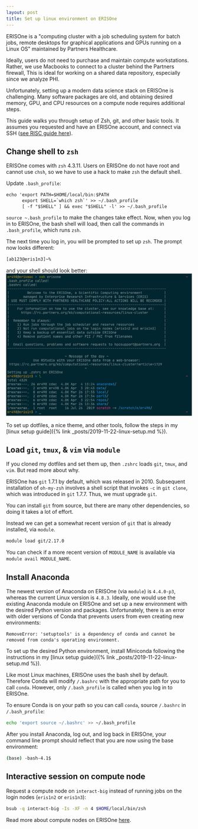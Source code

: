 ```yaml
---
layout: post
title: Set up linux environment on ERISOne
---
```


ERISOne is a "computing cluster with a job scheduling system for batch jobs, remote desktops for graphical applications and GPUs running on a Linux OS" maintained by Partners Healthcare.

Ideally, users do not need to purchase and maintain compute workstations. Rather, we use Macbooks to connect to a cluster behind the Partners firewall, This is ideal for working on a shared data repository, especially since we analyze PHI.

Unfortunately, setting up a modern data science stack on ERISOne is challenging. Many software packages are old, and obtaining desired memory, GPU, and CPU resources on a compute node requires additional steps.

This guide walks you through setup of Zsh, git, and other basic tools. It assumes you requested and have an ERISOne account, and connect via SSH ([see RISC guide here](https://rc.partners.org/kb/article/2814)).

## Change shell to `zsh`

ERISOne comes with `zsh` 4.3.11. Users on ERISOne do not have root and cannot use `chsh`, so we have to use a hack to make `zsh` the default shell.

Update `.bash_profile`:

```
echo 'export PATH=$HOME/local/bin:$PATH
      export SHELL=`which zsh`' >> ~/.bash_profile
      [ -f "$SHELL" ] && exec "$SHELL" -l' >> ~/.bash_profile
```

`source ~.bash_profile` to make the changes take effect. Now, when you log in to ERISOne, the bash shell will load, then call the commands in `.bash_profile`, which runs `zsh`.

The next time you log in, you will be prompted to set up `zsh`. The prompt now looks different:

```zsh
[ab123@eris1n3]~% 
```

and your shell should look better:
![](/assets/zsh_erisone.png)

To set up dotfiles, a nice theme, and other tools, follow the steps in my [linux setup guide]({% link _posts/2019-11-22-linux-setup.md %}).

## Load `git`, `tmux`, & `vim` via `module`

If you cloned my dotfiles and set them up, then `.zshrc` loads `git`, `tmux`, and `vim`. But read more about why.

ERISOne has `git` 1.7.1 by default, which was released in 2010. Subsequent installation of `oh-my-zsh` involves a shell script that invokes `-c` in `git clone`, which was introduced in `git` 1.7.7. Thus, we must upgrade `git`.

You can install `git` from source, but there are many other dependencies, so doing it takes a lot of effort.

Instead we can get a somewhat recent version of `git` that is already installed, via `module`.

```zsh
module load git/2.17.0
```

You can check if a more recent version of `MODULE_NAME` is available via `module avail MODULE_NAME`.

## Install Anaconda

The newest version of Anaconda on ERISOne (via `module`) is `4.4.0-p3`, whereas the current Linux version is `4.8.3`. Ideally, one would use the existing Anaconda module on ERISOne and set up a new environment with the desired Python version and packages. Unfortunately, there is an error with older versions of Conda that prevents users from even creating new environments:

```
RemoveError: 'setuptools' is a dependency of conda and cannot be removed from conda's operating environment.
```

To set up the desired Python environment, install Miniconda following the instructions in my [linux setup guide]({% link _posts/2019-11-22-linux-setup.md %}).

Like most Linux machines, ERISOne uses the bash shell by default. Therefore Conda will modify `/.bashrc` with the appropriate path for you to call `conda`. However, only `/.bash_profile` is called when you log in to ERISOne.

To ensure Conda is on your path so you can call `conda`, source `/.bashrc` in `/.bash_profile`:

```bash
echo 'export source ~/.bashrc' >> ~/.bash_profile
```

After you install Anaconda, log out, and log back in ERISOne, your command line prompt should reflect that you are now using the base environment:

```bash
(base) -bash-4.1$ 
```

## Interactive session on compute node

Request a compute node on `interact-big` instead of running jobs on the login nodes (`eris1n2` or `eris1n3`):


```zsh
bsub -q interact-big -Is -XF -n 4 $HOME/local/bin/zsh
```

Read more about compute nodes on ERISOne [here](https://rc.partners.org/kb/article/2680).